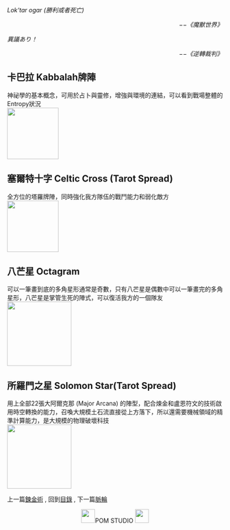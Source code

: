 *Lok‘tar ogar (勝利或者死亡)*  
<p align="right"><i>−−《魔獸世界》</i></p>

*異議あり！*  
<p align="right"><i>−−《逆轉裁判》</i></p>


## 卡巴拉 Kabbalah牌陣  
神祕學的基本概念，可用於占卜與靈修，增強與環境的連結，可以看到戰場整體的Entropy狀況  
<img src="https://github.com/PartiallyOrderedMagic/PartiallyOrderedMagic.github.io/raw/master/Setting/Ch2/Tarot/Tarot_Kabbalah.svg" Width="120" />

## 塞爾特十字 Celtic Cross (Tarot Spread)  
全方位的塔羅牌陣，同時強化我方隊伍的戰鬥能力和弱化敵方  
<img src="https://github.com/PartiallyOrderedMagic/PartiallyOrderedMagic.github.io/raw/master/Setting/Ch2/Tarot/Celtic%20Cross.svg" Width="120" />
## 八芒星 Octagram  
可以一筆畫到底的多角星形通常是奇數，只有八芒星是偶數中可以一筆畫完的多角星形，八芒星是掌管生死的陣式，可以復活我方的一個隊友  
<img src="https://github.com/PartiallyOrderedMagic/PartiallyOrderedMagic.github.io/raw/master/Setting/Ch2/Tarot/Octagram.svg" Width="150" />

## 所羅門之星 Solomon Star(Tarot Spread)  
用上全部22張大阿爾克那 (Major Arcana) 的陣型，配合煉金和盧恩符文的技術啟用時空轉換的能力，召喚大規模土石流直接從上方落下，所以還需要機械領域的精準計算能力，是大規模的物理破壞科技  
<img src="https://github.com/PartiallyOrderedMagic/PartiallyOrderedMagic.github.io/raw/master/Setting/Ch2/Tarot/Solomon%20Star.svg" Width="150" />

上一篇[鍊金術](../Alchemy) ,
回到[目錄](../../../#ch-2-documentation) ,
下一篇[脈輪](../Cakra)


<p align="center"><img src="https://github.com/PartiallyOrderedMagic/PartiallyOrderedMagic.github.io/raw/master/Icon/Design/4Element.svg" Height="32" />POM STUDIO <img src="https://github.com/PartiallyOrderedMagic/PartiallyOrderedMagic.github.io/raw/master/Icon/Transparent/POM.png" Height="32" /></p>
